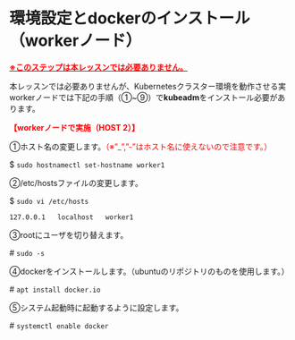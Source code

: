 # 環境設定とdockerのインストール（workerノード）  
<u>**<span style="color: red; ">※このステップは本レッスンでは必要ありません。</span>**</u>

本レッスンでは必要ありませんが、Kubernetesクラスター環境を動作させる実workerノードでは下記の手順（①~⑨）で**kubeadm**をインストール必要があります。

**<span style="color: red; ">【workerノードで実施（HOST 2）】</span>**  

①ホスト名の変更します。<span style="color: red; ">（※”_”,”-”はホスト名に使えないので注意です。）</span>  

$ `sudo hostnamectl set-hostname worker1`  

②/etc/hostsファイルの変更します。

$ `sudo vi /etc/hosts`  
```
127.0.0.1   localhost   worker1
```

③rootにユーザを切り替えます。  

\# `sudo -s`  

④dockerをインストールします。（ubuntuのリポジトリのものを使用します。）  

\# `apt install docker.io`  

⑤システム起動時に起動するように設定します。  

\# `systemctl enable docker`  

